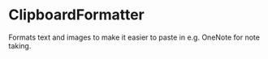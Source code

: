 # ClipboardFormatter
Formats text and images to make it easier to paste in e.g. OneNote for note taking.

